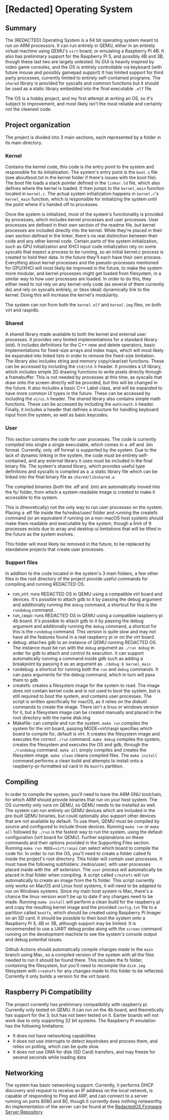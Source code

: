 # \[Redacted\] Operating System

## Summary

The \[REDACTED\] Operating System is a 64 bit operating system meant to run on ARM processors. 
It can run entirely in QEMU, either in an entirely virtual machine using QEMU's `virt` board, or emulating a Raspberry Pi 4B.
It also has preliminary support for the Raspberry Pi 5, and possibly 4B and 3B, though these last two are largely untested.
Its GUI is heavily inspired by video game consoles, and the OS is entirely controllable via keyboard (with future mouse and possibly gamepad support)
It has limited support for third party processes, currently limited to entirely self-contained programs. The `shared` library is provided for syscalls and common functions but it should be used as a static library embedded into the final executable `.elf` file.

The OS is a hobby project, and my first attempt at writing an OS, so it's subject to improvement, and most likely isn't the most reliable and certainly not the cleanest code.

## Project organization

The project is divided into 3 main sections, each represented by a folder in its main directory.

### Kernel

Contains the kernel code, this code is the entry point to the system and responsible for its initialization.
The system's entry point is the `boot.s` file (see aboutboot.txt in the kernel folder if there's issues with the boot file). The boot file loads a stack pointer defined in the `linker.ld` file, which also defines where the kernel is loaded. It then jumps to the `kernel_main` function located in `kernel.c`.
The actual system initialization happens in `kernel.c`'s `kernel_main` function, which is responsible for initializing the system until the point where it's handed off to processes.

Once the system is initialized, most of the system's functionality is provided by processes, which includes kernel processes and user processes. User processes are defined in their own section of the readme file, but kernel processes are included directly into the kernel. While they're placed in their own section defined in the linker, there's no real distinction between their code and any other kernel code. 
Certain parts of the system initialization, such as GPU initialization and XHCI input code initialization rely on some syscalls that expect a process to be running, so an initial kernel.c process is created to hold their data. In the future they'll each have their own process.
Everything about kernel processes and the pseudo-processes mentioned for GPU/XHCI will most likely be improved in the future, to make the system more modular, and kernel processes might get loaded from filesystem, in a similar way to how user processes are loaded. In order to do this, they either need to not rely on any kernel-only code (as several of them currently do) and rely on syscalls entirely, or (less ideal) dynamically link to the kernel. Doing this will increase the kernel's modularity.

The system can run from both the `kernel.elf` and `kernel.img` files, on both virt and raspi4b.

### Shared

A shared library made available to both the kernel and external user processes.
It provides very limited implementations for a standard library (std). It includes definitions for the C++ new and delete operators, basic implementations for fixed-size arrays and index maps, which will most likely be expanded into linked lists in order to remove the fixed-size limitation. The library also includes string and memory copy/clear/set functions. These can be accessed by including the `std/std.h` header.
It provides a UI library, which includes simple 2D drawing functions to write pixels directly through a framebuffer. This is not needed by processes at this time, as syscalls that draw onto the screen directly will be provided, but this will be changed in the future. It also includes a basic C++ Label class, and will be expanded to have more common UI types in the future. These can be accessed by including the `ui/ui.h` header.
The shared library also contains simple math functions. These can be accessed by including the `math/math.h` header.
Finally, it includes a header that defines a structure for handling keyboard input from the system, as well as basic keycodes.

### User

This section contains the code for user processes. The code is currently compiled into single a single executable, which comes in a .elf and .bin format. Currently, only .elf format is supported by the system.
Due to the lack of dynamic linking in the system, the code must be entirely self-contained, and any external library it uses must be included in the final binary file. The system's shared library, which provides useful type definitions and syscalls is compiled as a .a static library file which can be linked into the final binary file as `shared/libshared.a`.

The compiled binaries (both the .elf and .bin) are automatically moved into the fs/ folder, from which a system-readable image is created to make it accessible to the system. 

This is (theoretically) not the only way to run user processes on the system. Placing a .elf file inside the fs/redos/user/ folder and running the createfs command (or an equivalent if running on a non-macOS host system) should make them readable and executable by the system, though a limit of 9 processes exists due to array and desktop ui limitations that will be lifted in the future as the system evolves.

This folder will most likely be removed in the future, to be replaced by standalone projects that create user processes.

### Support files

In addition to the code located in the system's 3 main folders, a few other files in the root directory of the project provide useful commands for compiling and running REDACTED OS.

- run_virt: runs REDACTED OS in QEMU using a compatible virt board and devices. It's possible to attach gdb to it by passing the debug argument and additionally running the `debug` command, a shortcut for this is the `rundebug` command.
- run_raspi: runs REDACTED OS in QEMU using a compatible raspberry pi 4b board. It's possible to attach gdb to it by passing the debug argument and additionally running the `debug` command, a shortcut for this is the `rundebug` command. This version is quite slow and may not have all the features found in a real raspberry pi or on the virt board.
- debug: attaches gdb to an instance of QEMU running REDACTED OS. The instance must be run with the `debug` argument as `./run debug` in order for gdb to attach and control its execution. It can support automatically running a command inside gdb such as adding a breakpoint by passing it as an argument as `./debug b kernel_main`
- rundebug: a shortcut for running both the `run` and `debug` commands. It can pass arguments for the debug command, which in turn will pass them to gdb
- createfs: creates a filesystem image for the system to read. The image does not contain kernel code and is not used to boot the system, but is still required to boot the system, and contains user processes. The script is written specifically for macOS, as it relies on the diskutil commands to create the image. There isn't a linux or windows version for it, but a filesystem image can be created manually and placed in the root directory with the name disk.img
- Makefile: can compile and run the system. `make run` compiles the system for the virt board, passing MODE=virt/raspi specifies which board to compile for, default is virt. It creates the filesystem image and executes the correct `./run` command. `make debug` compiles the system, creates the filesystem and executes the OS and gdb, through the `./rundebug` command. `make all` simply compiles and creates the filesystem image. `make clean` cleans compiled files. The `make install` command performs a clean build and attempts to install onto a raspberry-pi-formatted sd card in its `bootfs` partition.

## Compiling

In order to compile the system, you'll need to have the ARM GNU toolchain, for which ARM should provide binaries that run on your host system.
The OS currently only runs on QEMU, so QEMU needs to be installed as well. The system can run entirely on QEMU devices which are included in the pre-built QEMU binaries, but could optionally also support other devices that are not available by default. To use them, QEMU must be compiled by source and configured to include those devices. 
Running `make run` or `make all` followed by `./run` is the fastest way to run the system, using the default configuration (virt board for QEMU). Further explanations on these commands and their options provided in the Supporting Files section.
Running `make run MODE=virt/raspi` can select which board to compile the code for.
In order to run the OS, you'll need to create a folder called fs inside the project's root directory. This folder will contain user processes. It must have the following subfolders: /redos/user/, with user processes placed inside with the .elf extension. The `user` process will automatically be placed in that folder when compiling. A script called `createfs` will run automatically to create an image from the fs folder. This script currently only works on MacOS and Linux host systems, it will need to be adapted to run on Windows systems. Since my main host system is Mac, there's a chance the linux version won't be up to date if any changes need to be made.
Running `make install` will perform a clean build for the raspberry pi and copy the resulting kernel image and the provided `config.txt` file to a partition called `bootfs`, which should be created using Raspberry Pi Imager on an SD card. It should be possible to then boot the system onto a Raspberry Pi 5, 4B or 3B, although support may be limited. It is recommended to use a UART debug probe along with the `screen` command running on the development machine to see the system's console output and debug potential issues.

Github Actions should automatically compile changes made to the `main` branch using Mac, so a compiled version of the system with all the files needed to run it should be found there. This includes the fs folder, containing the filesystem, but you'll need to recompile the `disk.img` filesystem with `createfs` for any changes made to this folder to be reflected. Currently it only builds a version for the virt board.

## Raspberry Pi Compatibility

The project currently has preliminary compatibility with raspberry pi. Currently only tested on QEMU. It can run on the 4b board, and theoretically has support for the 3, but has not been tested on it. Earlier boards will not work due to only supporting 32 bit systems.
The Raspberry Pi emulation has the following limitations:
- It does not have networking capabilities
- It does not use interrupts to detect keystrokes and process them, and relies on polling, which can be quite slow.
- It does not use DMA for disk (SD Card) transfers, and may freeze for several seconds while loading data

## Networking

The system has basic networking support. Currently, it performs DHCP discovery and request to receive an IP address on the local network, is capable of responding to Ping and ARP, and can connect to a server running on ports 8080 and 80, though it currently does nothing noteworthy.
An implementation of the server can be found at the [RedactedOS Firmware Server Repository](https://github.com/differrari/RedactedOS_firmware_server/tree/main)

